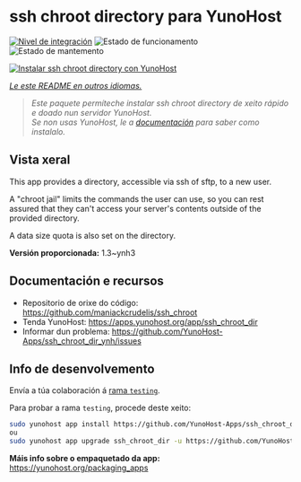<!--
NOTA: Este README foi creado automáticamente por <https://github.com/YunoHost/apps/tree/master/tools/readme_generator>
NON debe editarse manualmente.
-->

# ssh chroot directory para YunoHost

[![Nivel de integración](https://dash.yunohost.org/integration/ssh_chroot_dir.svg)](https://dash.yunohost.org/appci/app/ssh_chroot_dir) ![Estado de funcionamento](https://ci-apps.yunohost.org/ci/badges/ssh_chroot_dir.status.svg) ![Estado de mantemento](https://ci-apps.yunohost.org/ci/badges/ssh_chroot_dir.maintain.svg)

[![Instalar ssh chroot directory con YunoHost](https://install-app.yunohost.org/install-with-yunohost.svg)](https://install-app.yunohost.org/?app=ssh_chroot_dir)

*[Le este README en outros idiomas.](./ALL_README.md)*

> *Este paquete permíteche instalar ssh chroot directory de xeito rápido e doado nun servidor YunoHost.*  
> *Se non usas YunoHost, le a [documentación](https://yunohost.org/install) para saber como instalalo.*

## Vista xeral

This app provides a directory, accessible via ssh of sftp, to a new user.

A "chroot jail" limits the commands the user can use, so you can rest assured that
they can't access your server's contents outside of the provided directory.

A data size quota is also set on the directory.


**Versión proporcionada:** 1.3~ynh3
## Documentación e recursos

- Repositorio de orixe do código: <https://github.com/maniackcrudelis/ssh_chroot>
- Tenda YunoHost: <https://apps.yunohost.org/app/ssh_chroot_dir>
- Informar dun problema: <https://github.com/YunoHost-Apps/ssh_chroot_dir_ynh/issues>

## Info de desenvolvemento

Envía a túa colaboración á [rama `testing`](https://github.com/YunoHost-Apps/ssh_chroot_dir_ynh/tree/testing).

Para probar a rama `testing`, procede deste xeito:

```bash
sudo yunohost app install https://github.com/YunoHost-Apps/ssh_chroot_dir_ynh/tree/testing --debug
ou
sudo yunohost app upgrade ssh_chroot_dir -u https://github.com/YunoHost-Apps/ssh_chroot_dir_ynh/tree/testing --debug
```

**Máis info sobre o empaquetado da app:** <https://yunohost.org/packaging_apps>
